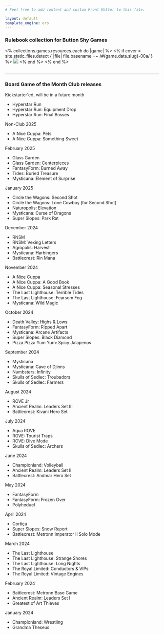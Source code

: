 ```yaml
---
# Feel free to add content and custom Front Matter to this file.

layout: default
template_engine: erb
---
```


### Rulebook collection for Button Shy Games

<div class="covers">
  <% collections.games.resources.each do |game| %>
    <% if cover = site.static_files.detect { |file| file.basename =~ /#{game.data.slug}-00a/ } %>
      <a href="/games/<%= game.data.slug %>"><img src="<%= cover.relative_path %>" /></a>
    <% end %>
  <% end %>
</div>
<br/>

---

### Board Game of the Month Club releases

Kickstarter'ed, will be in a future month
- Hyperstar Run
- Hyperstar Run: Equipment Drop
- Hyperstar Run: Final Bosses

Non-Club 2025
- A Nice Cuppa: Pets
- A Nice Cuppa: Something Sweet

February 2025
- Glass Garden
- Glass Garden: Centerpieces
- FantasyForm: Burned Away
- Tides: Buried Treasure
- Mysticana: Element of Surprise

January 2025
- Circle the Wagons: Second Shot
- Circle the Wagons: Lone Cowboy (for Second Shot)
- Naturopolis: Elevation
- Mysticana: Curse of Dragons
- Super Slopes: Park Rat

December 2024
- RNSM
- RNSM: Vexing Letters
- Agropolis: Harvest
- Mysticana: Harbingers
- Battlecrest: Rin Mana

November 2024
- A Nice Cuppa
- A Nice Cuppa: A Good Book
- A Nice Cuppa: Seasonal Stresses
- The Last Lighthouse: Terrible Tides
- The Last Lighthouse: Fearsom Fog
- Mysticana: Wild Magic

October 2024
- Death Valley: Highs & Lows
- FantasyForm: Ripped Apart
- Mysticana: Arcane Artifacts
- Super Slopes: Black Diamond
- Pizza Pizza Yum Yum: Spicy Jalapenos

September 2024
- Mysticana
- Mysticana: Cave of Djinns
- Numbsters: Infinity
- Skulls of Sedlec: Troubadors
- Skulls of Sedlec: Farmers

August 2024
- ROVE Jr
- Ancient Realm: Leaders Set III
- Battlecrest: Kivani Hero Set

July 2024
- Aqua ROVE
- ROVE: Tourist Traps
- ROVE: Dive Mode
- Skulls of Sedlec: Archers

June 2024
- Championland: Volleyball
- Ancient Realm: Leaders Set II
- Battlecrest: Andmar Hero Set

May 2024
- FantasyForm
- FantasyForm: Frozen Over
- Polyheduel

April 2024
- Cortiça
- Super Slopes: Snow Report
- Battlecrest: Metronn Imperator II Solo Mode

March 2024
- The Last Lighthouse
- The Last Lighthouse: Strange Shores
- The Last Lighthouse: Long Nights
- The Royal Limited: Conductors & VIPs
- The Royal Limited: Vintage Engines

February 2024
- Battlecrest: Metronn Base Game
- Ancient Realm: Leaders Set I
- Greatest of Art Thieves

January 2024
- Championland: Wrestling
- Grandma Theseus
